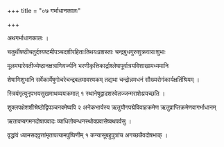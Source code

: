 +++
title = "०७ गर्भाधानकालः"

+++

अथगर्भाधानकालः ।

चतुर्थीषष्ठीचतुर्दश्यष्टमीपञ्चदशीरहिताःतिथयःप्रशस्ताः चन्द्रबुधगुरुशुक्रवाराःशुभाः

मूलमघारेवतीज्येष्ठानक्षत्राणिवर्ज्यनि भरणीकृत्तिकार्द्राश्लेषापूर्वात्रयविशाखामध्यमानि

शेषाणिशुभानि सर्वेकार्येषुगोचरेचन्द्रबलमावश्यकम् तद्यथा चन्द्रोन्नमधनं सौख्यरोगंकार्यक्षतिंश्रियम् ।

स्त्रियंमृत्युनृपभयसुखमाथव्ययक्रमात् १ स्थानेषुद्वादशस्वेतज्जन्मराशेःप्रयच्छति ।

शुक्लपक्षेशशीश्रेष्ठोद्विपञ्चनवमेष्वपि २ अनेकभार्यस्य ऋतुयौगपद्मेविवाहक्रमेण ऋतुप्राप्तिक्रमेणवागर्भाधानम्

ऋतावप्यगमनदोषापवादः व्याधितोबन्धनस्थोवप्रवासेष्वथपर्वसु ।

वृद्धांवं ध्यामसद्‌वृत्तांमृतापत्यामपुष्पिणीम् १ कन्यासूबहुपुत्रांच अगच्छन्नैवदोषभाक् ।
